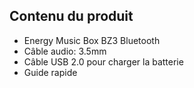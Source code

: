 ## Contenu du produit

* Energy Music Box BZ3 Bluetooth
* Câble audio: 3.5mm
* Câble USB 2.0 pour charger la batterie
* Guide rapide

